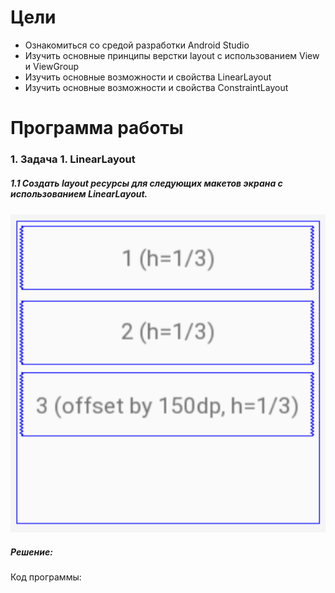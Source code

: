 # Цели
  - Ознакомиться со средой разработки Android Studio
  - Изучить основные принципы верстки layout с использованием View и ViewGroup
  - Изучить основные возможности и свойства LinearLayout
  - Изучить основные возможности и свойства ConstraintLayout
# Программа работы
### 1.	 Задача 1. LinearLayout
##### 1.1 Создать layout ресурсы для следующих макетов экрана с использованием LinearLayout.

![alt text](task_1.png "Рис.1.1 Задание №1. Вариант №12")

##### Решение:
Код программы:


